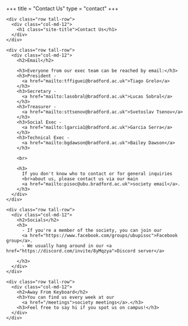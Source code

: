 +++
title = "Contact Us"
type = "contact"
+++

<main>
  <div class="container-fluid">

    <div class="row tall-row">
      <div class="col-md-12">
        <h1 class="site-title">Contact Us</h1>
      </div>
    </div>

    <div class="row tall-row">
      <div class="col-md-12">
        <h2>Email</h2>

        <h3>Everyone from our exec team can be reached by email:</h3>
        <h3>President -
          <a href="mailto:tffiguei@bradford.ac.uk">Tiago Grelo</a>
        </h3>
        <h3>Secretary -
          <a href="mailto:lasobral@bradford.ac.uk">Lucas Sobral</a>
        </h3>
        <h3>Treasurer -
          <a href="mailto:sttsenov@bradford.ac.uk">Svetoslav Tsenov</a>
        </h3>
        <h3>Social Exec -
          <a href="mailto:lgarcia1@bradford.ac.uk">Garcia Serra</a>
        </h3>
        <h3>Technical Exec -
          <a href="mailto:bgdawson@bradford.ac.uk">Bailey Dawson</a>
        </h3>

        <br>

        <h3>
          If you don't know who to contact or for general inquiries
          <br>about us, please contact us via our main
          <a href="mailto:pisoc@ubu.bradford.ac.uk">society email</a>.
        </h3>
      </div>
    </div>

    <div class="row tall-row">
      <div class="col-md-12">
        <h2>Socials</h2>
        <h3>
          - If you're a member of the society, you can join our
          <a href="https://www.facebook.com/groups/ubupisoc">Facebook group</a>.
          - We usually hang around in our <a href="https://discord.com/invite/8yMqzya">Discord server</a>

        </h3>
      </div>
    </div>

    <div class="row tall-row">
      <div class="col-md-12">
        <h2>Away From Keyboard</h2>
        <h3>You can find us every week at our
          <a href="/meetings">society meetings</a>.</h3>
        <h3>Feel free to say hi if you spot us on campus!</h3>
      </div>
    </div>

  </div>
</main>

